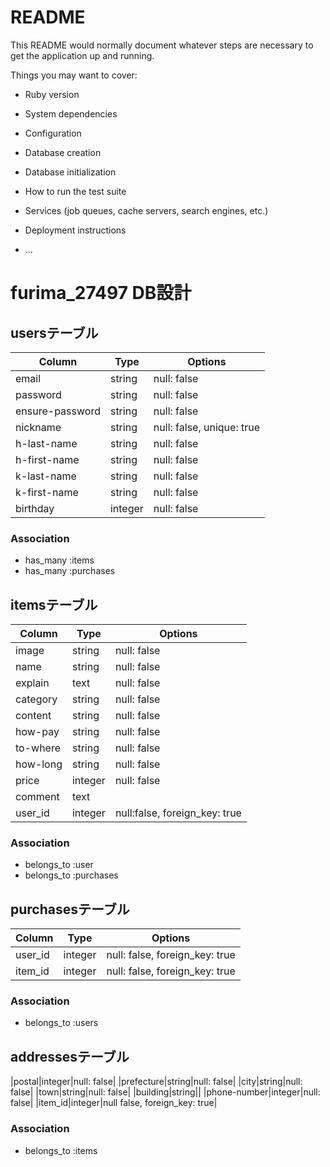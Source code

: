 # README

This README would normally document whatever steps are necessary to get the
application up and running.

Things you may want to cover:

* Ruby version

* System dependencies

* Configuration

* Database creation

* Database initialization

* How to run the test suite

* Services (job queues, cache servers, search engines, etc.)

* Deployment instructions

* ...

# furima_27497 DB設計
## usersテーブル
|Column|Type|Options|
|------|----|-------|
|email|string|null: false|
|password|string|null: false|
|ensure-password|string|null: false|
|nickname|string|null: false, unique: true|
|h-last-name|string|null: false|
|h-first-name|string|null: false|
|k-last-name|string|null: false|
|k-first-name|string|null: false|
|birthday|integer|null: false|
### Association
- has_many :items
- has_many :purchases


## itemsテーブル
|Column|Type|Options|
|------|----|-------|
|image|string|null: false|
|name|string|null: false|
|explain|text|null: false|
|category|string|null: false|
|content|string|null: false|
|how-pay|string|null: false|
|to-where|string|null: false|
|how-long|string|null: false|
|price|integer|null: false|
|comment|text||
|user_id|integer|null:false, foreign_key: true|
### Association
- belongs_to :user
- belongs_to :purchases

## purchasesテーブル
|Column|Type|Options|
|------|----|-------|
|user_id|integer|null: false, foreign_key: true|
|item_id|integer|null: false, foreign_key: true|
### Association
- belongs_to :users



## addressesテーブル
|postal|integer|null: false|
|prefecture|string|null: false|
|city|string|null: false|
|town|string|null: false|
|building|string||
|phone-number|integer|null: false|
|item_id|integer|null false, foreign_key: true|
### Association
- belongs_to :items
